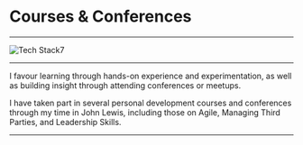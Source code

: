 # Courses & Conferences

----

![Tech Stack7](/images/banner7.jpg)

----

I favour learning through hands-on experience and experimentation, as well as building insight through attending conferences or meetups.

I have taken part in several personal development courses and conferences through my time in John Lewis, including those on Agile, Managing Third Parties, and Leadership Skills.

----
